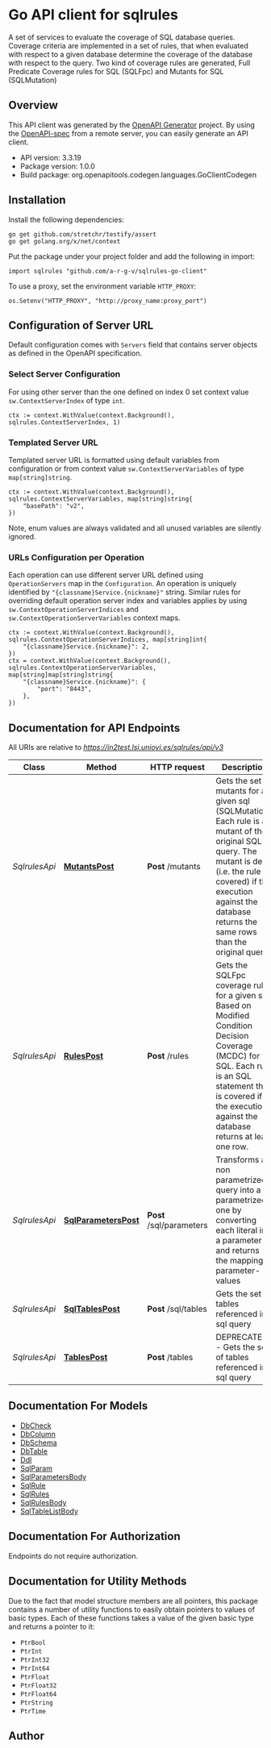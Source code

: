 # Go API client for sqlrules

A set of services to evaluate the coverage of SQL database queries. Coverage criteria are implemented in a set of rules, that when evaluated with respect to a given database determine the coverage of the database with respect to the query.
Two kind of coverage rules are generated, Full Predicate Coverage rules for SQL (SQLFpc) and Mutants for SQL (SQLMutation)

## Overview
This API client was generated by the [OpenAPI Generator](https://openapi-generator.tech) project.  By using the [OpenAPI-spec](https://www.openapis.org/) from a remote server, you can easily generate an API client.

- API version: 3.3.19
- Package version: 1.0.0
- Build package: org.openapitools.codegen.languages.GoClientCodegen

## Installation

Install the following dependencies:

```shell
go get github.com/stretchr/testify/assert
go get golang.org/x/net/context
```

Put the package under your project folder and add the following in import:

```golang
import sqlrules "github.com/a-r-g-v/sqlrules-go-client"
```

To use a proxy, set the environment variable `HTTP_PROXY`:

```golang
os.Setenv("HTTP_PROXY", "http://proxy_name:proxy_port")
```

## Configuration of Server URL

Default configuration comes with `Servers` field that contains server objects as defined in the OpenAPI specification.

### Select Server Configuration

For using other server than the one defined on index 0 set context value `sw.ContextServerIndex` of type `int`.

```golang
ctx := context.WithValue(context.Background(), sqlrules.ContextServerIndex, 1)
```

### Templated Server URL

Templated server URL is formatted using default variables from configuration or from context value `sw.ContextServerVariables` of type `map[string]string`.

```golang
ctx := context.WithValue(context.Background(), sqlrules.ContextServerVariables, map[string]string{
	"basePath": "v2",
})
```

Note, enum values are always validated and all unused variables are silently ignored.

### URLs Configuration per Operation

Each operation can use different server URL defined using `OperationServers` map in the `Configuration`.
An operation is uniquely identified by `"{classname}Service.{nickname}"` string.
Similar rules for overriding default operation server index and variables applies by using `sw.ContextOperationServerIndices` and `sw.ContextOperationServerVariables` context maps.

```golang
ctx := context.WithValue(context.Background(), sqlrules.ContextOperationServerIndices, map[string]int{
	"{classname}Service.{nickname}": 2,
})
ctx = context.WithValue(context.Background(), sqlrules.ContextOperationServerVariables, map[string]map[string]string{
	"{classname}Service.{nickname}": {
		"port": "8443",
	},
})
```

## Documentation for API Endpoints

All URIs are relative to *https://in2test.lsi.uniovi.es/sqlrules/api/v3*

Class | Method | HTTP request | Description
------------ | ------------- | ------------- | -------------
*SqlrulesApi* | [**MutantsPost**](docs/SqlrulesApi.md#mutantspost) | **Post** /mutants | Gets the set of mutants for a given sql (SQLMutation). Each rule is a mutant of the original SQL query. The mutant is dead (i.e. the rule is covered) if the execution against the database returns the same rows than the original query.
*SqlrulesApi* | [**RulesPost**](docs/SqlrulesApi.md#rulespost) | **Post** /rules | Gets the SQLFpc coverage rules for a given sql. Based on Modified Condition Decision Coverage (MCDC) for SQL. Each rule is an SQL statement that is covered if the execution against the database returns at least one row.
*SqlrulesApi* | [**SqlParametersPost**](docs/SqlrulesApi.md#sqlparameterspost) | **Post** /sql/parameters | Transforms a non parametrized query into a parametrized one by converting each literal into a parameter and returns the mapping parameter-values
*SqlrulesApi* | [**SqlTablesPost**](docs/SqlrulesApi.md#sqltablespost) | **Post** /sql/tables | Gets the set of tables referenced in a sql query
*SqlrulesApi* | [**TablesPost**](docs/SqlrulesApi.md#tablespost) | **Post** /tables | DEPRECATED - Gets the set of tables referenced in a sql query


## Documentation For Models

 - [DbCheck](docs/DbCheck.md)
 - [DbColumn](docs/DbColumn.md)
 - [DbSchema](docs/DbSchema.md)
 - [DbTable](docs/DbTable.md)
 - [Ddl](docs/Ddl.md)
 - [SqlParam](docs/SqlParam.md)
 - [SqlParametersBody](docs/SqlParametersBody.md)
 - [SqlRule](docs/SqlRule.md)
 - [SqlRules](docs/SqlRules.md)
 - [SqlRulesBody](docs/SqlRulesBody.md)
 - [SqlTableListBody](docs/SqlTableListBody.md)


## Documentation For Authorization

 Endpoints do not require authorization.


## Documentation for Utility Methods

Due to the fact that model structure members are all pointers, this package contains
a number of utility functions to easily obtain pointers to values of basic types.
Each of these functions takes a value of the given basic type and returns a pointer to it:

* `PtrBool`
* `PtrInt`
* `PtrInt32`
* `PtrInt64`
* `PtrFloat`
* `PtrFloat32`
* `PtrFloat64`
* `PtrString`
* `PtrTime`

## Author



